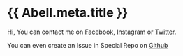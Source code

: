 # {{ Abell.meta.title }}

Hi, You can contact me on [Facebook](https://facebook.com/piyushsthr1), [Instagram](https://instagram.com/piyushsthr) or [Twitter](https://twitter.com/piyushsthr).

You can even create an Issue in Special Repo on [Github](https://github.com/piyushsuthar/piyushsuthar)